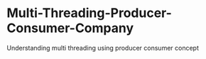 # Multi-Threading-Producer-Consumer-Company
Understanding multi threading using producer consumer concept
